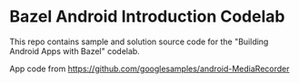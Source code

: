 # Bazel Android Introduction Codelab

This repo contains sample and solution source code for the "Building
Android Apps with Bazel" codelab.

App code from https://github.com/googlesamples/android-MediaRecorder
